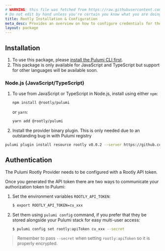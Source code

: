 ```yaml
---
# WARNING: this file was fetched from https://raw.githubusercontent.com/rootlyhq/pulumi-rootly/v1.5.0/docs/installation-configuration.md
# Do not edit by hand unless you're certain you know what you are doing!
title: Rootly Installation & Configuration
meta_desc: Provides an overview on how to configure credentials for the Pulumi Rootly Provider.
layout: package
---
```


## Installation

1. To use this package, please [install the Pulumi CLI first](https://www.pulumi.com/docs/get-started/install/).
2. This package is only available for JavaScript and TypeScript but support for other languages will be available soon.

### Node.js (JavaScript/TypeScript)

1. To use from JavaScript or TypeScript in Node.js, install using either `npm`:

    ```bash
    npm install @rootly/pulumi
    ```

   or `yarn`:

    ```bash
    yarn add @rootly/pulumi
    ```

1. Install the provider binary plugin. This is only needed due to an outstanding bug in with Pulumi registry

```bash
pulumi plugin install resource rootly v0.0.2 --server https://github.com/rootlyhq/pulumi-rootly/releases/download/v0.0.2
```

## Authentication

The Pulumi Rootly Provider needs to be configured with a Rootly API token.

Once you generated the API token there are two ways to communicate your authorization token to Pulumi:

1. Set the environment variables `ROOTLY_API_TOKEN`:

    ```bash
    $ export ROOTLY_API_TOKEN=cu_xxx
    ```

2. Set them using `pulumi config` command, if you prefer that they be stored alongside your Pulumi stack for easy multi-user access:

    ```bash
    $ pulumi config set rootly:apiToken cu_xxx --secret
    ```

> Remember to pass `--secret` when setting `rootly:apiToken` so it is properly encrypted.

